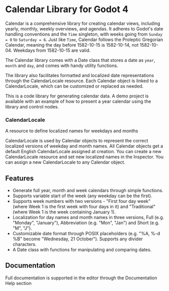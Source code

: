 # Calendar Library for Godot 4

Calendar is a comprehensive library for creating calendar views, including yearly, monthly, weekly overviews, and agendas. It adheres to Godot's date handling conventions and the `Time` singleton, with weeks going from `Sunday = 0` to `Saturday = 6`. Just like `Time`, Calendar follows the Proleptic Gregorian Calendar, meaning the day before 1582-10-15 is 1582-10-14, not 1582-10-04. Weekdays from 1582-10-15 are valid.

The Calendar library comes with a Date class that stores a date as `year`, `month` and `day`, and comes with handy utility functions.

The library also facilitates formatted and localized date representations through the CalendarLocale resource. Each Calendar object is linked to a CalendarLocale, which can be customized or replaced as needed.

This is a code library for generating calendar data. A demo project is available with an example of how to present a year calendar using the library and control nodes.


### CalendarLocale
A resource to define localized names for weekdays and months

CalendarLocale is used by Calendar objects to represent the correct localized versions of weekday and month names. All Calendar objects get a default English CalendarLocale assigned at creation. You can create a new CalendarLocale resource and set new localized names in the Inspector. You can assign a new CalendarLocale to any Calendar object.


## Features
- Generate full year, month and week calendars through simple functions.
- Supports variable start of the week (any weekday can be the first).
- Supports week numbers with two versions - "First four day week" (where Week 1 is the first week with four days in it) and "Traditional" (where Week 1 is the week containing January 1).
- Localization for day names and month names in three versions, Full (e.g. "Monday", "January"), Abbreviation (e.g. "Mon", "Jan") and Short (e.g. "M", "J").
- Customizable date format through POSIX placeholders (e.g. "%A, %-d %B" become "Wednesday, 21 October"). Supports any divider characters.
- A Date class with functions for manipulating and comparing dates.


## Documentation
Full documentation is supported in the editor through the Documentation Help section
